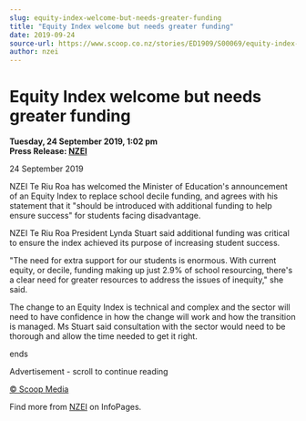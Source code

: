 ```yaml
---
slug: equity-index-welcome-but-needs-greater-funding
title: "Equity Index welcome but needs greater funding"
date: 2019-09-24
source-url: https://www.scoop.co.nz/stories/ED1909/S00069/equity-index-welcome-but-needs-greater-funding.htm
author: nzei
---
```

Equity Index welcome but needs greater funding
==============================================

**Tuesday, 24 September 2019, 1:02 pm**  
**Press Release: [NZEI](https://info.scoop.co.nz/NZEI)**

  
24 September 2019

NZEI Te Riu Roa has welcomed the Minister of Education's announcement of an Equity Index to replace school decile funding, and agrees with his statement that it "should be introduced with additional funding to help ensure success" for students facing disadvantage.

NZEI Te Riu Roa President Lynda Stuart said additional funding was critical to ensure the index achieved its purpose of increasing student success.

"The need for extra support for our students is enormous. With current equity, or decile, funding making up just 2.9% of school resourcing, there's a clear need for greater resources to address the issues of inequity," she said.

The change to an Equity Index is technical and complex and the sector will need to have confidence in how the change will work and how the transition is managed. Ms Stuart said consultation with the sector would need to be thorough and allow the time needed to get it right.

ends

Advertisement - scroll to continue reading





[© Scoop Media](http://www.scoop.co.nz/about/terms.html)

Find more from [NZEI](https://info.scoop.co.nz/NZEI) on InfoPages.